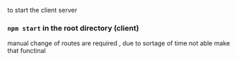 to start the client server

### `npm start` in the root directory (client)

manual change of routes are required , due to sortage of time not able make that functinal
